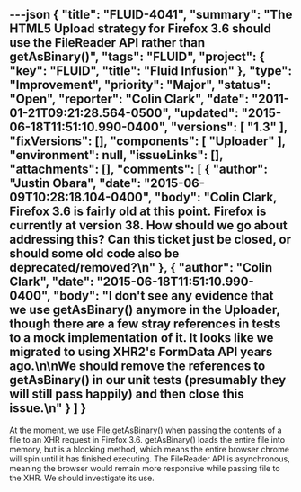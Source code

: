 ---json
{
  "title": "FLUID-4041",
  "summary": "The HTML5 Upload strategy for Firefox 3.6 should use the FileReader API rather than getAsBinary()",
  "tags": "FLUID",
  "project": {
    "key": "FLUID",
    "title": "Fluid Infusion"
  },
  "type": "Improvement",
  "priority": "Major",
  "status": "Open",
  "reporter": "Colin Clark",
  "date": "2011-01-21T09:21:28.564-0500",
  "updated": "2015-06-18T11:51:10.990-0400",
  "versions": [
    "1.3"
  ],
  "fixVersions": [],
  "components": [
    "Uploader"
  ],
  "environment": null,
  "issueLinks": [],
  "attachments": [],
  "comments": [
    {
      "author": "Justin Obara",
      "date": "2015-06-09T10:28:18.104-0400",
      "body": "Colin Clark, Firefox 3.6 is fairly old at this point. Firefox is currently at version 38. How should we go about addressing this? Can this ticket just be closed, or should some old code also be deprecated/removed?\n"
    },
    {
      "author": "Colin Clark",
      "date": "2015-06-18T11:51:10.990-0400",
      "body": "I don't see any evidence that we use getAsBinary() anymore in the Uploader, though there are a few stray references in tests to a mock implementation of it. It looks like we migrated to using XHR2's FormData API years ago.\n\nWe should remove the references to getAsBinary() in our unit tests (presumably they will still pass happily) and then close this issue.\n"
    }
  ]
}
---
At the moment, we use File.getAsBinary() when passing the contents of a file to an XHR request in Firefox 3.6. getAsBinary() loads the entire file into memory, but is a blocking method, which means the entire browser chrome will spin until it has finished executing. The FileReader API is asynchronous, meaning the browser would remain more responsive while passing file to the XHR. We should investigate its use.

        